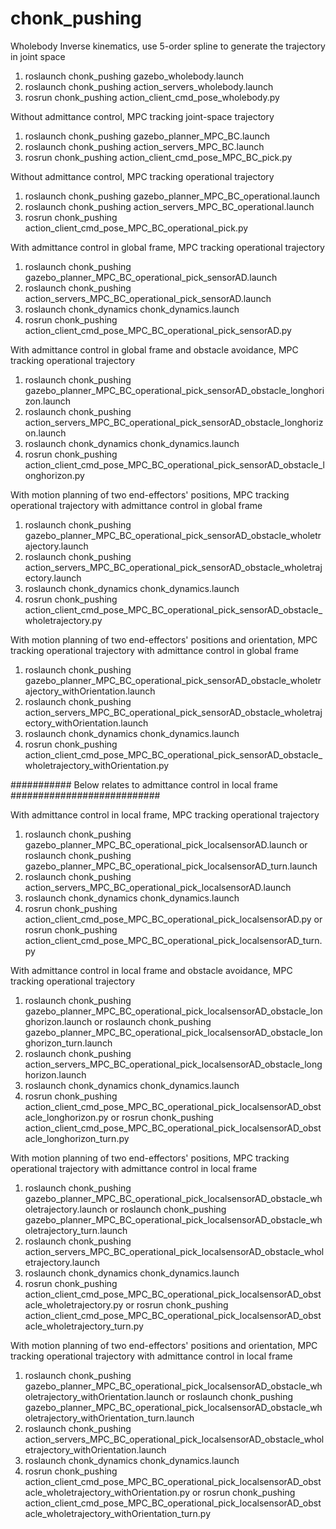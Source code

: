 # chonk_pushing

Wholebody Inverse kinematics, use 5-order spline to generate the trajectory in joint space
1. roslaunch chonk_pushing gazebo_wholebody.launch
2. roslaunch chonk_pushing action_servers_wholebody.launch
4. rosrun chonk_pushing action_client_cmd_pose_wholebody.py

Without admittance control, MPC tracking joint-space trajectory
1. roslaunch chonk_pushing gazebo_planner_MPC_BC.launch
2. roslaunch chonk_pushing action_servers_MPC_BC.launch
4. rosrun chonk_pushing action_client_cmd_pose_MPC_BC_pick.py

Without admittance control, MPC tracking operational trajectory
1. roslaunch chonk_pushing gazebo_planner_MPC_BC_operational.launch
2. roslaunch chonk_pushing action_servers_MPC_BC_operational.launch
4. rosrun chonk_pushing action_client_cmd_pose_MPC_BC_operational_pick.py

With admittance control in global frame, MPC tracking operational trajectory
1. roslaunch chonk_pushing gazebo_planner_MPC_BC_operational_pick_sensorAD.launch 
2. roslaunch chonk_pushing action_servers_MPC_BC_operational_pick_sensorAD.launch 
3. roslaunch chonk_dynamics chonk_dynamics.launch
4. rosrun chonk_pushing action_client_cmd_pose_MPC_BC_operational_pick_sensorAD.py 

With admittance control in global frame and obstacle avoidance, MPC tracking operational trajectory
1. roslaunch chonk_pushing gazebo_planner_MPC_BC_operational_pick_sensorAD_obstacle_longhorizon.launch 
2. roslaunch chonk_pushing action_servers_MPC_BC_operational_pick_sensorAD_obstacle_longhorizon.launch 
3. roslaunch chonk_dynamics chonk_dynamics.launch
4. rosrun chonk_pushing action_client_cmd_pose_MPC_BC_operational_pick_sensorAD_obstacle_longhorizon.py 

With motion planning of two end-effectors' positions, MPC tracking operational trajectory with admittance control in global frame
1. roslaunch chonk_pushing gazebo_planner_MPC_BC_operational_pick_sensorAD_obstacle_wholetrajectory.launch
2. roslaunch chonk_pushing action_servers_MPC_BC_operational_pick_sensorAD_obstacle_wholetrajectory.launch 
3. roslaunch chonk_dynamics chonk_dynamics.launch
4. rosrun chonk_pushing action_client_cmd_pose_MPC_BC_operational_pick_sensorAD_obstacle_wholetrajectory.py 

With motion planning of two end-effectors' positions and orientation, MPC tracking operational trajectory with admittance control in global frame
1. roslaunch chonk_pushing gazebo_planner_MPC_BC_operational_pick_sensorAD_obstacle_wholetrajectory_withOrientation.launch
2. roslaunch chonk_pushing action_servers_MPC_BC_operational_pick_sensorAD_obstacle_wholetrajectory_withOrientation.launch 
3. roslaunch chonk_dynamics chonk_dynamics.launch
4. rosrun chonk_pushing action_client_cmd_pose_MPC_BC_operational_pick_sensorAD_obstacle_wholetrajectory_withOrientation.py 

########### Below relates to admittance control in local frame ###########################

With admittance control in local frame, MPC tracking operational trajectory
1. roslaunch chonk_pushing gazebo_planner_MPC_BC_operational_pick_localsensorAD.launch or
   roslaunch chonk_pushing gazebo_planner_MPC_BC_operational_pick_localsensorAD_turn.launch
2. roslaunch chonk_pushing action_servers_MPC_BC_operational_pick_localsensorAD.launch 
3. roslaunch chonk_dynamics chonk_dynamics.launch
4. rosrun chonk_pushing action_client_cmd_pose_MPC_BC_operational_pick_localsensorAD.py or
   rosrun chonk_pushing action_client_cmd_pose_MPC_BC_operational_pick_localsensorAD_turn.py 

With admittance control in local frame and obstacle avoidance, MPC tracking operational trajectory
1. roslaunch chonk_pushing gazebo_planner_MPC_BC_operational_pick_localsensorAD_obstacle_longhorizon.launch or
   roslaunch chonk_pushing gazebo_planner_MPC_BC_operational_pick_localsensorAD_obstacle_longhorizon_turn.launch
2. roslaunch chonk_pushing action_servers_MPC_BC_operational_pick_localsensorAD_obstacle_longhorizon.launch 
3. roslaunch chonk_dynamics chonk_dynamics.launch
4. rosrun chonk_pushing action_client_cmd_pose_MPC_BC_operational_pick_localsensorAD_obstacle_longhorizon.py or
   rosrun chonk_pushing action_client_cmd_pose_MPC_BC_operational_pick_localsensorAD_obstacle_longhorizon_turn.py

With motion planning of two end-effectors' positions, MPC tracking operational trajectory with admittance control in local frame
1. roslaunch chonk_pushing gazebo_planner_MPC_BC_operational_pick_localsensorAD_obstacle_wholetrajectory.launch or 
   roslaunch chonk_pushing gazebo_planner_MPC_BC_operational_pick_localsensorAD_obstacle_wholetrajectory_turn.launch
2. roslaunch chonk_pushing action_servers_MPC_BC_operational_pick_localsensorAD_obstacle_wholetrajectory.launch 
3. roslaunch chonk_dynamics chonk_dynamics.launch
4. rosrun chonk_pushing action_client_cmd_pose_MPC_BC_operational_pick_localsensorAD_obstacle_wholetrajectory.py or
   rosrun chonk_pushing action_client_cmd_pose_MPC_BC_operational_pick_localsensorAD_obstacle_wholetrajectory_turn.py 
   
With motion planning of two end-effectors' positions and orientation, MPC tracking operational trajectory with admittance control in local frame
1. roslaunch chonk_pushing gazebo_planner_MPC_BC_operational_pick_localsensorAD_obstacle_wholetrajectory_withOrientation.launch or
   roslaunch chonk_pushing gazebo_planner_MPC_BC_operational_pick_localsensorAD_obstacle_wholetrajectory_withOrientation_turn.launch
2. roslaunch chonk_pushing action_servers_MPC_BC_operational_pick_localsensorAD_obstacle_wholetrajectory_withOrientation.launch 
3. roslaunch chonk_dynamics chonk_dynamics.launch
4. rosrun chonk_pushing action_client_cmd_pose_MPC_BC_operational_pick_localsensorAD_obstacle_wholetrajectory_withOrientation.py or
   rosrun chonk_pushing action_client_cmd_pose_MPC_BC_operational_pick_localsensorAD_obstacle_wholetrajectory_withOrientation_turn.py 


